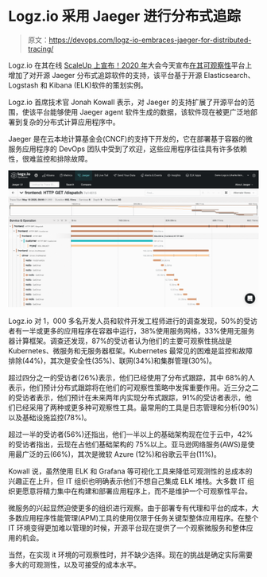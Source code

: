 # Logz.io 采用 Jaeger 进行分布式追踪

> 原文：<https://devops.com/logz-io-embraces-jaeger-for-distributed-tracing/>

Logz.io 在其在线 [ScaleUp 上宣布！2020 年](https://nurture.logz.io/scaleup/)大会今天宣布[在其](https://logz.io/blog/scaleup-distributed-tracing/)[可观察性](https://devops.com/?s=observability)平台上增加了对开源 Jaeger 分布式追踪软件的支持，该平台基于开源 Elasticsearch、Logstash 和 Kibana (ELK)软件的策划实例。

Logz.io 首席技术官 Jonah Kowall 表示，对 Jaeger 的支持扩展了开源平台的范围，使该平台能够使用 Jaeger agent 软件生成的数据，该软件现在被更广泛地部署到复杂的分布式计算应用程序中。

Jaeger 是在云本地计算基金会(CNCF)的支持下开发的，它在部署基于容器的微服务应用程序的 DevOps 团队中受到了欢迎，这些应用程序往往具有许多依赖性，很难监控和排除故障。

![](img/0cdef5fcfc4943b0ac25514792c581fe.png)

Logz.io 对 1，000 多名开发人员和软件开发工程师进行的调查发现，50%的受访者有一半或更多的应用程序在容器中运行，38%使用服务网格，33%使用无服务器计算框架。调查还发现，87%的受访者认为他们的主要可观察性挑战是 Kubernetes、微服务和无服务器框架。Kubernetes 最常见的困难是监控和故障排除(44%)，其次是安全性(35%)、联网(34%)和集群管理(30%)。

超过四分之一的受访者(26%)表示，他们已经使用了分布式跟踪，其中 68%的人表示，他们预计分布式跟踪将在他们的可观察性策略中发挥重要作用。近三分之二的受访者表示，他们预计在未来两年内实现分布式跟踪，91%的受访者表示，他们已经采用了两种或更多种可观察性工具。最常用的工具是日志管理和分析(90%)以及基础设施监控(78%)。

超过一半的受访者(56%)还指出，他们一半以上的基础架构现在位于云中，42%的受访者指出，云现在占他们基础架构的 75%以上。亚马逊网络服务(AWS)是使用最广泛的云(66%)，其次是微软 Azure (12%)和谷歌云平台(11%)。

Kowall 说，虽然使用 ELK 和 Grafana 等可视化工具来降低可观测性的总成本的兴趣正在上升，但 IT 组织也明确表示他们不想自己集成 ELK 堆栈。大多数 IT 组织更愿意将精力集中在构建和部署应用程序上，而不是维护一个可观察性平台。

微服务的兴起显然迫使更多的组织进行观察。由于部署专有代理和平台的成本，大多数应用程序性能管理(APM)工具的使用仅限于任务关键型整体应用程序。在整个 IT 环境变得更加难以管理的时候，开源平台现在提供了一个观察微服务和整体应用的机会。

当然，在实现 it 环境的可观察性时，并不缺少选择。现在的挑战是确定实际需要多大的可观测性，以及可接受的成本水平。